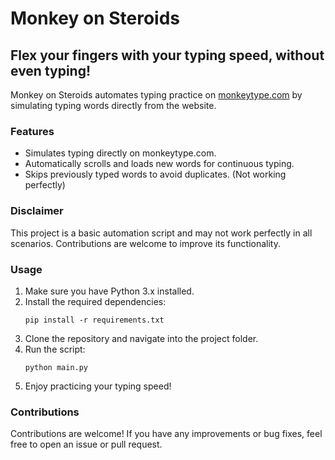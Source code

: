 # Monkey on Steroids

## Flex your fingers with your typing speed, without even typing!

Monkey on Steroids automates typing practice on [monkeytype.com](https://monkeytype.com/) by simulating typing words directly from the website. 

### Features
- Simulates typing directly on monkeytype.com.
- Automatically scrolls and loads new words for continuous typing.
- Skips previously typed words to avoid duplicates. (Not working perfectly)

### Disclaimer
This project is a basic automation script and may not work perfectly in all scenarios. Contributions are welcome to improve its functionality.

### Usage
1. Make sure you have Python 3.x installed.
2. Install the required dependencies:
   ```
   pip install -r requirements.txt
   ```
3. Clone the repository and navigate into the project folder.
4. Run the script:
   ```
   python main.py
   ```
5. Enjoy practicing your typing speed!

### Contributions
Contributions are welcome! If you have any improvements or bug fixes, feel free to open an issue or pull request.

